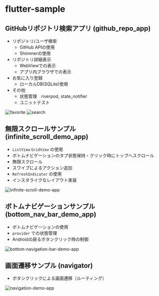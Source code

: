 # flutter-sample

## GitHubリポジトリ検索アプリ (github_repo_app)

- リポジトリ/ユーザ検索
  - GitHub APIの使用
  - Shimmerの使用
- リポジトリ詳細表示
  - WebViewでの表示
  - アプリ内ブラウザでの表示
- お気に入り登録
  - ローカルDB(SQLite)使用
- その他
  - 状態管理　riverpod, state_notifier
  - ユニットテスト

![favorite](https://user-images.githubusercontent.com/33259005/136825199-1e534f78-32ac-4d38-b0b6-79aaf15d4508.gif)
![search](https://user-images.githubusercontent.com/33259005/136825228-9186ecbe-b3a3-45e1-b7d3-bab4c9610b0c.gif)


## 無限スクロールサンプル (infinite_scroll_demo_app)

- `ListView` `GridView` の使用
- ボトムナビゲーションのタブ状態保持・クリック時にトップへスクロール
- 無限スクロール
- スワイプによるアクション追加
- `RefreshIndicator` の使用
- インスタライクなレイアウト実装

![infinite-scroll-demo-app](https://github.com/kyklades/flutter-sample/blob/images/infinite-scroll-demo-app.gif)

## ボトムナビゲーションサンプル (bottom_nav_bar_demo_app)

- ボトムナビゲーションの使用
- `provider` での状態管理
- Androidの戻るボタンクリック時の制御

![bottom-navigation-bar-demo-app](https://github.com/kyklades/flutter-sample/blob/images/bottom-navigation-bar-demo.gif)

## 画面遷移サンプル (navigator)

- ボタンクリックによる画面遷移（ルーティング）

![navigation-demo-app](https://github.com/kyklades/flutter-sample/blob/images/navigation-demo-app.gif)
